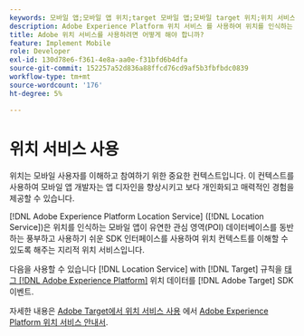 ```yaml
---
keywords: 모바일 앱;모바일 앱 위치;target 모바일 앱;모바일 target 위치;위치 서비스;adobe experience cloud 위치 서비스;poi;관심 영역;sdk;위치
description: Adobe Experience Platform 위치 서비스 를 사용하여 위치를 인식하는 모바일 앱을 활성화하는 방법을 알아봅니다.
title: Adobe 위치 서비스를 사용하려면 어떻게 해야 합니까?
feature: Implement Mobile
role: Developer
exl-id: 130d78e6-f361-4e8a-aa0e-f31bfd6b4dfa
source-git-commit: 152257a52d836a88ffcd76cd9af5b3fbfbdc0839
workflow-type: tm+mt
source-wordcount: '176'
ht-degree: 5%

---
```


# 위치 서비스 사용

위치는 모바일 사용자를 이해하고 참여하기 위한 중요한 컨텍스트입니다. 이 컨텍스트를 사용하여 모바일 앱 개발자는 앱 디자인을 향상시키고 보다 개인화되고 매력적인 경험을 제공할 수 있습니다.

[!DNL Adobe Experience Platform Location Service] ([!DNL Location Service])은 위치를 인식하는 모바일 앱이 유연한 관심 영역(POI) 데이터베이스를 동반하는 풍부하고 사용하기 쉬운 SDK 인터페이스를 사용하여 위치 컨텍스트를 이해할 수 있도록 해주는 지리적 위치 서비스입니다.

다음을 사용할 수 있습니다 [!DNL Location Service] with [!DNL Target] 규칙을 [태그 [!DNL Adobe Experience Platform]](https://experienceleague.adobe.com/docs/experience-platform/tags/home.html?lang=ko-KR) 위치 데이터를 [!DNL Adobe Target] SDK 이벤트.

자세한 내용은 [Adobe Target에서 위치 서비스 사용](https://experienceleague.adobe.com/docs/places/using/use-places-with-other-solutions/places-target/places-target.html) 에서 [Adobe Experience Platform 위치 서비스 안내서](https://experienceleague.adobe.com/docs/places/using/home.html).
